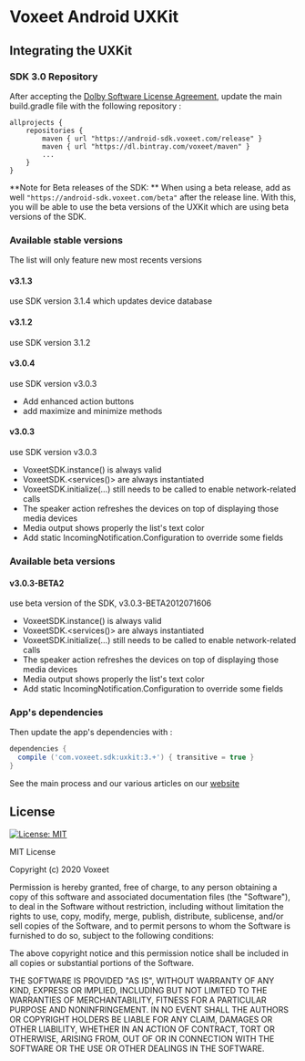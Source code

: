 # Voxeet Android UXKit

## Integrating the UXKit

### SDK 3.0 Repository

After accepting the [Dolby Software License Agreement](https://github.com/voxeet/voxeet-sdk-android/blob/main/LICENSE), update the main build.gradle file with the following repository :

```
allprojects {
    repositories {
        maven { url "https://android-sdk.voxeet.com/release" }
        maven { url "https://dl.bintray.com/voxeet/maven" }
        ...
    }
}
```

**Note for Beta releases of the SDK: ** When using a beta release, add as well `"https://android-sdk.voxeet.com/beta"` after the release line. With this, you will be able to use the beta versions of the UXKit which are using beta versions of the SDK.

### Available stable versions

The list will only feature new most recents versions

#### v3.1.3

use SDK version 3.1.4 which updates device database

#### v3.1.2

use SDK version 3.1.2

#### v3.0.4

use SDK version v3.0.3

- Add enhanced action buttons
- add maximize and minimize methods

#### v3.0.3

use SDK version v3.0.3

- VoxeetSDK.instance() is always valid
- VoxeetSDK.<services()> are always instantiated
- VoxeetSDK.initialize(...) still needs to be called to enable network-related calls
- The speaker action refreshes the devices on top of displaying those media devices
- Media output shows properly the list's text color
- Add static IncomingNotification.Configuration to override some fields

### Available beta versions

#### v3.0.3-BETA2

use beta version of the SDK, v3.0.3-BETA2012071606

- VoxeetSDK.instance() is always valid
- VoxeetSDK.<services()> are always instantiated
- VoxeetSDK.initialize(...) still needs to be called to enable network-related calls
- The speaker action refreshes the devices on top of displaying those media devices
- Media output shows properly the list's text color
- Add static IncomingNotification.Configuration to override some fields

### App's dependencies

Then update the app's dependencies with :

```gradle
dependencies {
  compile ('com.voxeet.sdk:uxkit:3.+') { transitive = true }
}
```

See the main process and our various articles on our [website](https://dolby.io/developers/interactivity-apis/client-ux-kit/uxkit-voxeet-java)

## License

[![License: MIT](https://img.shields.io/badge/License-MIT-blue.svg)](https://choosealicense.com/licenses/mit/)

MIT License

Copyright (c) 2020 Voxeet

Permission is hereby granted, free of charge, to any person obtaining a copy
of this software and associated documentation files (the "Software"), to deal
in the Software without restriction, including without limitation the rights
to use, copy, modify, merge, publish, distribute, sublicense, and/or sell
copies of the Software, and to permit persons to whom the Software is
furnished to do so, subject to the following conditions:

The above copyright notice and this permission notice shall be included in all
copies or substantial portions of the Software.

THE SOFTWARE IS PROVIDED "AS IS", WITHOUT WARRANTY OF ANY KIND, EXPRESS OR
IMPLIED, INCLUDING BUT NOT LIMITED TO THE WARRANTIES OF MERCHANTABILITY,
FITNESS FOR A PARTICULAR PURPOSE AND NONINFRINGEMENT. IN NO EVENT SHALL THE
AUTHORS OR COPYRIGHT HOLDERS BE LIABLE FOR ANY CLAIM, DAMAGES OR OTHER
LIABILITY, WHETHER IN AN ACTION OF CONTRACT, TORT OR OTHERWISE, ARISING FROM,
OUT OF OR IN CONNECTION WITH THE SOFTWARE OR THE USE OR OTHER DEALINGS IN THE
SOFTWARE.
